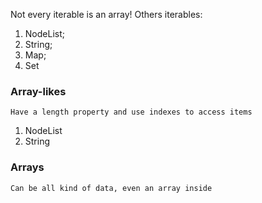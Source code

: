Not every iterable is an array! Others iterables:

1. NodeList;
2. String;
3. Map;
4. Set

### Array-likes

    Have a length property and use indexes to access items

1. NodeList
2. String

### Arrays

    Can be all kind of data, even an array inside
